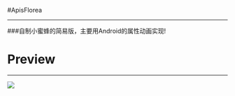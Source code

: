 #ApisFlorea

----------------------------------------------------------

###自制小蜜蜂的简易版，主要用Android的属性动画实现!

# Preview

-----------------------------------------------------------

![](http://d2.freep.cn/3tb_160719233529b8fi569590.gif)